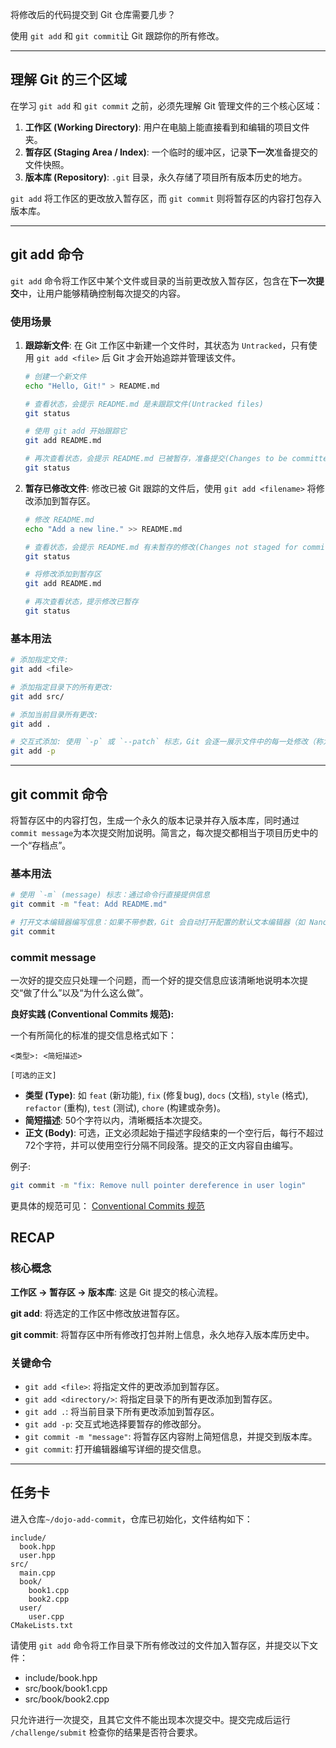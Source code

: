 将修改后的代码提交到 Git 仓库需要几步？

使用 `git add` 和 `git commit`让  Git 跟踪你的所有修改。

---

## 理解 Git 的三个区域

在学习 `git add` 和 `git commit` 之前，必须先理解 Git 管理文件的三个核心区域：

1.  **工作区 (Working Directory)**: 用户在电脑上能直接看到和编辑的项目文件夹。
2.  **暂存区 (Staging Area / Index)**: 一个临时的缓冲区，记录**下一次**准备提交的文件快照。
3.  **版本库 (Repository)**: `.git` 目录，永久存储了项目所有版本历史的地方。

`git add` 将工作区的更改放入暂存区，而 `git commit` 则将暂存区的内容打包存入版本库。

---

## git add 命令

`git add` 命令将工作区中某个文件或目录的当前更改放入暂存区，包含在**下一次提交**中，让用户能够精确控制每次提交的内容。

### 使用场景

1. **跟踪新文件**: 在 Git 工作区中新建一个文件时，其状态为 `Untracked`，只有使用 `git add <file>` 后 Git 才会开始追踪并管理该文件。
    ```bash
    # 创建一个新文件
    echo "Hello, Git!" > README.md

    # 查看状态，会提示 README.md 是未跟踪文件(Untracked files)
    git status

    # 使用 git add 开始跟踪它
    git add README.md

    # 再次查看状态，会提示 README.md 已被暂存，准备提交(Changes to be committed)
    git status
    ```
2. **暂存已修改文件**: 修改已被 Git 跟踪的文件后，使用 `git add <filename>` 将修改添加到暂存区。
    ```bash
    # 修改 README.md
    echo "Add a new line." >> README.md

    # 查看状态，会提示 README.md 有未暂存的修改(Changes not staged for commit)
    git status

    # 将修改添加到暂存区
    git add README.md

    # 再次查看状态，提示修改已暂存
    git status
    ```

### 基本用法
``` bash
# 添加指定文件:
git add <file>

# 添加指定目录下的所有更改:
git add src/

# 添加当前目录所有更改:
git add .

# 交互式添加: 使用 `-p` 或 `--patch` 标志，Git 会逐一展示文件中的每一处修改（称为 "hunk"），让你决定是否要暂存它。
git add -p

```

---

## git commit 命令

将暂存区中的内容打包，生成一个永久的版本记录并存入版本库，同时通过`commit message`为本次提交附加说明。简言之，每次提交都相当于项目历史中的一个“存档点”。

### 基本用法
``` bash 
# 使用 `-m` (message) 标志：通过命令行直接提供信息
git commit -m "feat: Add README.md"

# 打开文本编辑器编写信息：如果不带参数，Git 会自动打开配置的默认文本编辑器（如 Nano、Vim），让用户编写更详细的提交信息。
git commit

```

### **commit message**

一次好的提交应只处理一个问题，而一个好的提交信息应该清晰地说明本次提交“做了什么”以及“为什么这么做”。

**良好实践 (Conventional Commits 规范):**

一个有所简化的标准的提交信息格式如下：
```
<类型>: <简短描述>

[可选的正文]
```
-   **类型 (Type)**: 如 `feat` (新功能), `fix` (修复bug), `docs` (文档), `style` (格式), `refactor` (重构), `test` (测试), `chore` (构建或杂务)。
-   **简短描述**: 50个字符以内，清晰概括本次提交。
-   **正文 (Body)**: 可选，正文必须起始于描述字段结束的一个空行后，每行不超过72个字符，并可以使用空行分隔不同段落。提交的正文内容自由编写。

例子:
```bash
git commit -m "fix: Remove null pointer dereference in user login"
```

更具体的规范可见： [Conventional Commits 规范](https://www.conventionalcommits.org/zh-hans/v1.0.0/)

## RECAP

### 核心概念

**工作区 -> 暂存区 -> 版本库**: 这是 Git 提交的核心流程。

**git add**: 将选定的工作区中修改放进暂存区。

**git commit**: 将暂存区中所有修改打包并附上信息，永久地存入版本库历史中。

### 关键命令
-   `git add <file>`: 将指定文件的更改添加到暂存区。
-   `git add <directory/>`: 将指定目录下的所有更改添加到暂存区。
-   `git add .`: 将当前目录下所有更改添加到暂存区。
-   `git add -p`: 交互式地选择要暂存的修改部分。
-   `git commit -m "message"`: 将暂存区内容附上简短信息，并提交到版本库。
-   `git commit`: 打开编辑器编写详细的提交信息。

---

## 任务卡

进入仓库`~/dojo-add-commit`，仓库已初始化，文件结构如下：
```
include/
  book.hpp
  user.hpp
src/
  main.cpp
  book/
    book1.cpp
    book2.cpp
  user/
    user.cpp
CMakeLists.txt
```
请使用 `git add` 命令将工作目录下所有修改过的文件加入暂存区，并提交以下文件：
   - include/book.hpp
   - src/book/book1.cpp
   - src/book/book2.cpp
  
只允许进行一次提交，且其它文件不能出现本次提交中。提交完成后运行 `/challenge/submit` 检查你的结果是否符合要求。
